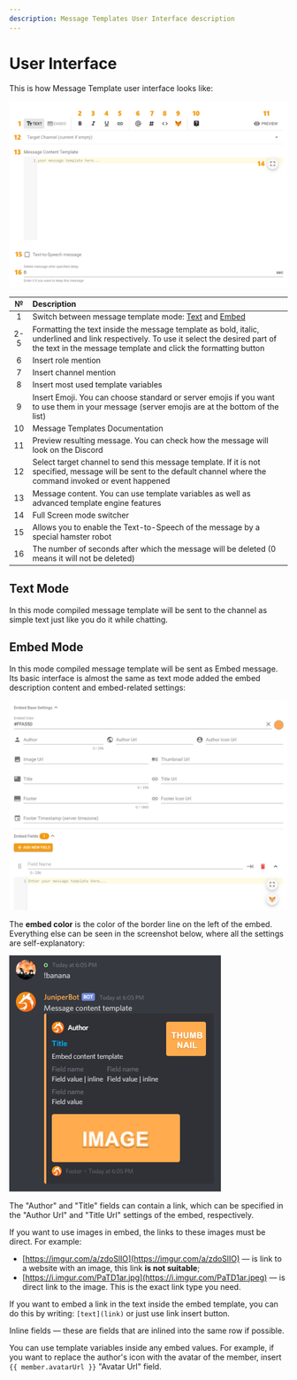 ```yaml
---
description: Message Templates User Interface description
---
```


# User Interface

This is how Message Template user interface looks like:

![Message Template User Interface](../../.gitbook/assets/message-template-en.png)

| № | Description |
| :---: | :--- |
| 1 | Switch between message template mode: [Text](ui.md#text-mode) and [Embed](ui.md#embed-mode) |
| 2-5 | Formatting the text inside the message template as bold, italic, underlined and link respectively. To use it select the desired part of the text in the message template and click the formatting button |
| 6 | Insert role mention |
| 7 | Insert channel mention |
| 8 | Insert most used template variables |
| 9 | Insert Emoji. You can choose standard or server emojis if you want to use them in your message \(server emojis are at the bottom of the list\) |
| 10 | Message Templates Documentation |
| 11 | Preview resulting message. You can check how the message will look on the Discord |
| 12 | Select target channel to send this message template. If it is not specified, message will be sent to the default channel where the command invoked or event happened |
| 13 | Message content. You can use template variables as well as advanced template engine features |
| 14 | Full Screen mode switcher |
| 15 | Allows you to enable the Text-to-Speech of the message by a special hamster robot |
| 16 | The number of seconds after which the message will be deleted \(0 means it will not be deleted\) |

## Text Mode <a id="text-mode"></a>

In this mode compiled message template will be sent to the channel as simple text just like you do it while chatting.

## Embed Mode <a id="embed-mode"></a>

In this mode compiled message template will be sent as Embed message. Its basic interface is almost the same as text mode added the embed description content and embed-related settings:

![Embed Settings Interface](../../.gitbook/assets/embed_en.png)

The **embed color** is the color of the border line on the left of the embed. Everything else can be seen in the screenshot below, where all the settings are self-explanatory:

![Embed message example](../../.gitbook/assets/image%20%2810%29.png)

The "Author" and "Title" fields can contain a link, which can be specified in the "Author Url" and "Title Url" settings of the embed, respectively.

If you want to use images in embed, the links to these images must be direct. For example:

* [https://imgur.com/a/zdoSlIO](https://imgur.com/a/zdoSlIO) — is link to a website with an image, this link **is not suitable**;
* [https://i.imgur.com/PaTD1ar.jpg](https://i.imgur.com/PaTD1ar.jpeg) — is direct link to the image. This is the exact link type you need.

If you want to embed a link in the text inside the embed template, you can do this by writing: `[text](link)` or just use link insert button.

Inline fields — these are fields that are inlined into the same row if possible.

You can use template variables inside any embed values. For example, if you want to replace the author's icon with the avatar of the member, insert `{{ member.avatarUrl }}` "Avatar Url" field.

